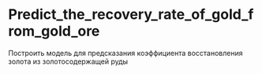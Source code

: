 # Predict_the_recovery_rate_of_gold_from_gold_ore
Построить модель для предсказания коэффициента восстановления золота из золотосодержащей руды
